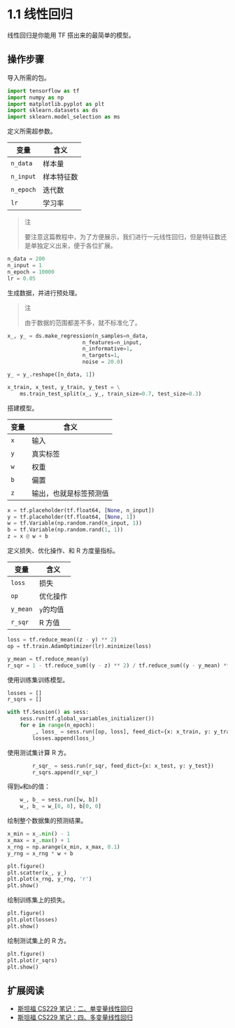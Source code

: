# 1.1 线性回归

线性回归是你能用 TF 搭出来的最简单的模型。

## 操作步骤

导入所需的包。

```py
import tensorflow as tf
import numpy as np
import matplotlib.pyplot as plt
import sklearn.datasets as ds
import sklearn.model_selection as ms
```

定义所需超参数。

| 变量 | 含义 |
| --- | --- |
| `n_data` | 样本量 |
| `n_input` | 样本特征数 |
| `n_epoch` | 迭代数 |
| `lr` | 学习率 |

> 注
> 
> 要注意这篇教程中，为了方便展示，我们进行一元线性回归，但是特征数还是单独定义出来，便于各位扩展。

```py
n_data = 200
n_input = 1
n_epoch = 10000
lr = 0.05
```

生成数据，并进行预处理。

> 注
> 
> 由于数据的范围都差不多，就不标准化了。

```py
x_, y_ = ds.make_regression(n_samples=n_data,
                        n_features=n_input,
                        n_informative=1,
                        n_targets=1,
                        noise = 20.0)

y_ = y_.reshape([n_data, 1])

x_train, x_test, y_train, y_test = \
    ms.train_test_split(x_, y_, train_size=0.7, test_size=0.3)
```

搭建模型。

| 变量 | 含义 |
| --- | --- |
| `x` | 输入 |
| `y` | 真实标签 |
| `w` | 权重 | 
| `b` | 偏置 |
| `z` | 输出，也就是标签预测值 |

```py
x = tf.placeholder(tf.float64, [None, n_input])
y = tf.placeholder(tf.float64, [None, 1])
w = tf.Variable(np.random.rand(n_input, 1))
b = tf.Variable(np.random.rand(1, 1))
z = x @ w + b
```

定义损失、优化操作、和 R 方度量指标。

| 变量 | 含义 |
| --- | --- |
| `loss` | 损失 |
| `op` | 优化操作 |
| `y_mean` | `y`的均值 |
| `r_sqr` | R 方值 |

```py
loss = tf.reduce_mean((z - y) ** 2)
op = tf.train.AdamOptimizer(lr).minimize(loss)

y_mean = tf.reduce_mean(y)
r_sqr = 1 - tf.reduce_sum((y - z) ** 2) / tf.reduce_sum((y - y_mean) ** 2)
```

使用训练集训练模型。

```py
losses = []
r_sqrs = []

with tf.Session() as sess:
    sess.run(tf.global_variables_initializer())
    for e in range(n_epoch):
        _, loss_ = sess.run([op, loss], feed_dict={x: x_train, y: y_train})
        losses.append(loss_)
```

使用测试集计算 R 方。

```py
        r_sqr_ = sess.run(r_sqr, feed_dict={x: x_test, y: y_test})
        r_sqrs.append(r_sqr_)
```

得到`w`和`b`的值：

```py
    w_, b_ = sess.run([w, b])
    w_, b_ = w_[0, 0], b[0, 0]
```

绘制整个数据集的预测结果。

```py
x_min = x_.min() - 1
x_max = x_.max() + 1
x_rng = np.arange(x_min, x_max, 0.1)
y_rng = x_rng * w + b

plt.figure()
plt.scatter(x_, y_)
plt.plot(x_rng, y_rng, 'r')
plt.show()
```

绘制训练集上的损失。

```py
plt.figure()
plt.plot(losses)
plt.show()
```

绘制测试集上的 R 方。

```py
plt.figure()
plt.plot(r_sqrs)
plt.show()
```

## 扩展阅读

+   [斯坦福 CS229 笔记：二、单变量线性回归](http://www.ai-start.com/ml2014/html/week1.html#header-n178)
+   [斯坦福 CS229 笔记：四、多变量线性回归](http://www.ai-start.com/ml2014/html/week2.html#header-n5)
